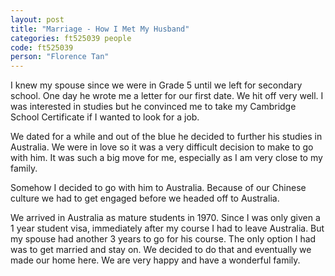 ```yaml
---
layout: post
title: "Marriage - How I Met My Husband"
categories: ft525039 people
code: ft525039
person: "Florence Tan"
---
```


I knew my spouse since we were in Grade 5 until we left for secondary school. One day he wrote me a letter for our first date. We hit off very well. I was interested in studies but he convinced me to take my Cambridge School Certificate if I wanted to look for a job.

We dated for a while and out of the blue he decided to further his studies in Australia. We were in love so it was a very difficult decision to make to go with him. It was such a big move for me, especially as I am very close to my family.

Somehow I decided to go with him to Australia. Because of our Chinese culture we had to get engaged before we headed off to Australia.

We arrived in Australia as mature students in 1970. Since I was only given a 1 year student visa, immediately after my course I had to leave Australia. But my spouse had another 3 years to go for his course. The only option I had was to get married and stay on. We decided to do that and eventually we made our home here. We are very happy and have a wonderful family.